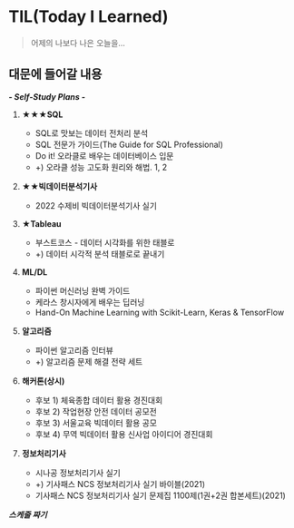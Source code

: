 # TIL(Today I Learned)

> 어제의 나보다 나은 오늘을...



## 대문에 들어갈 내용

***<Self-Study Plans>***

***- Self-Study Plans -***

1. **★★★SQL**
   - SQL로 맛보는 데이터 전처리 분석
   - SQL 전문가 가이드(The Guide for  SQL Professional)
   - Do it! 오라클로 배우는 데이터베이스 입문
   - +) 오라클 성능 고도화 원리와 해법. 1, 2
2. **★★빅데이터분석기사**
   - 2022 수제비 빅데이터분석기사 실기
3. **★Tableau**
   - 부스트코스 - 데이터 시각화를 위한 태블로
   - +) 데이터 시각적 분석 태블로로 끝내기
4. **ML/DL**
   - 파이썬 머신러닝 완벽 가이드
   - 케라스 창시자에게 배우는 딥러닝
   - Hand-On Machine Learning with Scikit-Learn, Keras & TensorFlow
5. **알고리즘**
   - 파이썬 알고리즘 인터뷰
   - +) 알고리즘 문제 해결 전략 세트
6. **해커톤(상시)**

   - 후보 1) 체육종합 데이터 활용 경진대회
   - 후보 2) 작업현장 안전 데이터 공모전
   - 후보 3) 서울교육 빅데이터 활용 공모
   - 후보 4) 무역 빅데이터 활용 신사업 아이디어 경진대회
7. **정보처리기사**

   - 시나공 정보처리기사 실기
   - +) 기사패스 NCS 정보처리기사 실기 바이블(2021)
   - 기사패스 NCS 정보처리기사 실기 문제집 1100제(1권+2권 합본세트)(2021)



***스케줄 짜기***

